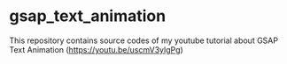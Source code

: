# gsap_text_animation
This repository contains source codes of my youtube tutorial about GSAP Text Animation (https://youtu.be/uscmV3ylgPg)
